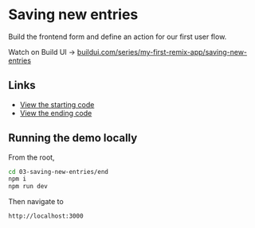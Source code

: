 # Saving new entries

Build the frontend form and define an action for our first user flow.

Watch on Build UI → [buildui.com/series/my-first-remix-app/saving-new-entries](http://buildui.com/series/my-first-remix-app/saving-new-entries)

## Links

- [View the starting code](./begin)
- [View the ending code](./end)

## Running the demo locally

From the root,

```sh
cd 03-saving-new-entries/end
npm i
npm run dev
```

Then navigate to

```
http://localhost:3000
```